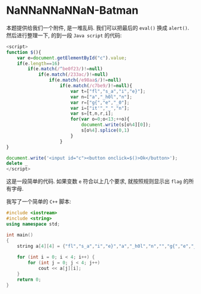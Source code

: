 # NaNNaNNaNNaN-Batman

本题提供给我们一个附件, 是一堆乱码. 我们可以把最后的 `eval()` 换成 `alert()`. 然后进行整理一下, 的到一段 `Java script` 的代码:

```js
<script>
function $(){
    var e=document.getElementById("c").value;
    if(e.length==16)
        if(e.match(/^be0f23/)!=null)
            if(e.match(/233ac/)!=null)
                if(e.match(/e98aa$/)!=null)
                    if(e.match(/c7be9/)!=null){
                        var t=["fl","s_a","i","e}"];
                        var n=["a","_h0l","n"];
                        var r=["g{","e","_0"];
                        var i=["it'","_","n"];
                        var s=[t,n,r,i];
                        for(var o=0;o<13;++o){
                            document.write(s[o%4][0]);
                            s[o%4].splice(0,1)
                        }
                    }
}

document.write('<input id="c"><button onclick=$()>Ok</button>');
delete _
</script>
```

这是一段简单的代码. 如果变数 `e` 符合以上几个要求, 就按照规则显示出 `flag` 的所有字母.

我写了一个简单的 `C++` 脚本:

```cpp
#include <iostream>
#include <string>
using namespace std;

int main()
{
	string a[4][4] = {"fl","s_a","i","e}","a","_h0l","n","","g{","e","_0","","it'","_","n",""};
	
	for (int i = 0; i < 4; i++) {
		for (int j = 0; j < 4; j++)
			cout << a[j][i];
	}
	return 0;
}
```

